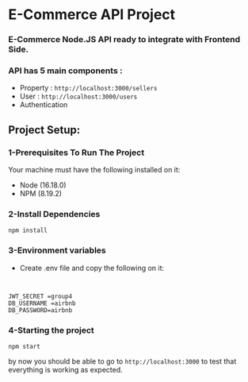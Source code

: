 # E-Commerce API Project

### E-Commerce Node.JS API ready to integrate with Frontend Side.

### API has 5 main components :

- Property : `http://localhost:3000/sellers`
- User : `http://localhost:3000/users`
- Authentication


## Project Setup:
### 1-Prerequisites To Run The Project
Your machine must have the following installed on it:
- Node (16.18.0)
- NPM (8.19.2)


### 2-Install Dependencies

```
npm install
```

### 3-Environment variables

* Create .env file and copy the following on it:

```


JWT_SECRET =group4
DB_USERNAME =airbnb
DB_PASSWORD=airbnb

```

### 4-Starting the project
```
npm start
```

by now you should be able to go to `http://localhost:3000` to test that everything is working as expected.